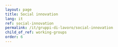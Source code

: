 ```yaml
---
layout: page
title: Social innovation
lang: it
ref: social-innovation
permalink: /it/gruppi-di-lavoro/social-innovation
child_of_ref: working-groups
order: 6
---
```

